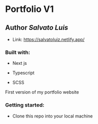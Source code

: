 # Portfolio V1

## Author *Salvato Luis*

* Link: https://salvatoluiz.netlify.app/

### Built with:

* Next js

* Typescript

* SCSS

First version of my portfolio website

### Getting started:

* Clone this repo into your local machine

